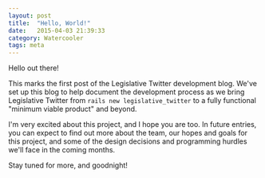 ```yaml
---
layout: post
title:  "Hello, World!"
date:   2015-04-03 21:39:33
category: Watercooler
tags: meta
---
```

Hello out there!

This marks the first post of the Legislative Twitter development blog. We've
set up this blog to help document the development process
as we bring Legislative Twitter from `rails new legislative_twitter` to a
fully functional "minimum viable product" and beyond.

I'm very excited about this project, and I hope you are too. In future entries,
you can expect to find out more about the team, our hopes and goals for this
project, and some of the design decisions and programming hurdles we'll face
in the coming months.

Stay tuned for more, and goodnight!